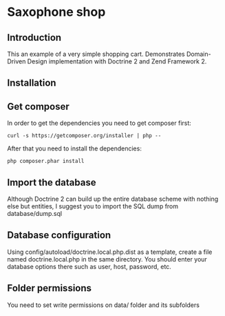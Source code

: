 Saxophone shop
=======================

Introduction
------------
This an example of a very simple shopping cart.
Demonstrates Domain-Driven Design implementation with Doctrine 2 and Zend Framework 2.

Installation
------------

Get composer
----------------------------
In order to get the dependencies you need to get composer first:

    curl -s https://getcomposer.org/installer | php --

After that you need to install the dependencies:

    php composer.phar install

Import the database
----------------------------
Although Doctrine 2 can build up the entire database scheme with nothing else but entities,
I suggest you to import the SQL dump from database/dump.sql

Database configuration
----------------------------
Using config/autoload/doctrine.local.php.dist as a template, create a file named doctrine.local.php in the same directory.
You should enter your database options there such as user, host, password, etc.

Folder permissions
----------------------------
You need to set write permissions on data/ folder and its subfolders